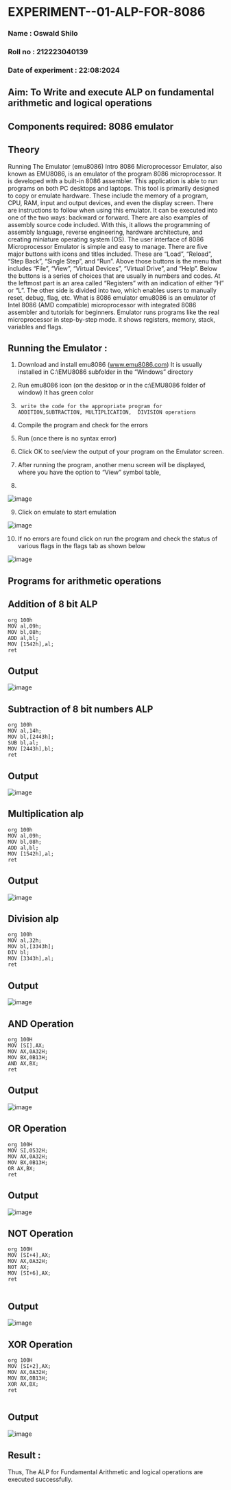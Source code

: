 # EXPERIMENT--01-ALP-FOR-8086
### Name : Oswald Shilo
### Roll no : 212223040139
### Date of experiment : 22:08:2024


## Aim: To Write and execute ALP on fundamental arithmetic and logical operations

## Components required: 8086  emulator 

## Theory 
Running The Emulator (emu8086) Intro 8086 Microprocessor Emulator, also known as EMU8086, is an emulator of the program 8086 microprocessor. It is developed with a built-in 8086 assembler. This application is able to run programs on both PC desktops and laptops. This tool is primarily designed to copy or emulate hardware. These include the memory of a program, CPU, RAM, input and output devices, and even the display screen. There are instructions to follow when using this emulator. It can be executed into one of the two ways: backward or forward. There are also examples of assembly source code included. With this, it allows the programming of assembly language, reverse engineering, hardware architecture, and creating miniature operating system (OS). The user interface of 8086 Microprocessor Emulator is simple and easy to manage. There are five major buttons with icons and titles included. These are “Load”, “Reload”, “Step Back”, “Single Step”, and “Run”. Above those buttons is the menu that includes “File”, “View”, “Virtual Devices”, “Virtual Drive”, and “Help”. Below the buttons is a series of choices that are usually in numbers and codes. At the leftmost part is an area called “Registers” with an indication of either “H” or “L”. The other side is divided into two, which enables users to manually reset, debug, flag, etc. What is 8086 emulator emu8086 is an emulator of Intel 8086 (AMD compatible) microprocessor with integrated 8086 assembler and tutorials for beginners. Emulator runs programs like the real microprocessor in step-by-step mode. it shows registers, memory, stack, variables and flags.


 ## Running the Emulator :
1.	Download and install emu8086 (www.emu8086.com) It is usually installed in C:\EMU8086 subfolder in the “Windows” directory
2.	  Run  emu8086 icon (on the desktop or in the c:\EMU8086 folder of window) It has green color 
  
3.		write the code for the appropriate program for ADDITION,SUBTRACTION, MULTIPLICATION,  DIVISION operations 

4.	 Compile the program and check for the errors 

5.	Run (once there is no syntax error) 

6.	Click OK to see/view the output of your program on the Emulator screen. 


7.	After running the program, another menu screen will be displayed, where you have the option to “View” symbol table,

8.	 


![image](https://user-images.githubusercontent.com/36288975/189273263-d65baae9-4b8f-4723-afb3-c0ffa4052b04.png)





9.	Click on emulate to start emulation 



![image](https://user-images.githubusercontent.com/36288975/189273273-9bb36ec1-e2e8-4892-8d35-37707332bfdc.png)





10.	If no errors are found click on run the program and check the status of various flags in the flags tab as shown below 






![image](https://user-images.githubusercontent.com/36288975/189273277-113a2a33-4a40-4ff8-95a5-ecd3a1f504fe.png)







## Programs for arithmetic  operations

## Addition  of 8 bit ALP 

```
org 100h
MOV al,09h;
MOV bl,08h;
ADD al,bl;
MOV [1542h],al;
ret
```


## Output  

![image](https://github.com/user-attachments/assets/edfcc98f-2afc-44ca-a886-178f1bac41d6)


 
## Subtraction   of 8 bit numbers  ALP 

```
org 100h
MOV al,14h;
MOV bl,[2443h];
SUB bl,al;
MOV [2443h],bl;
ret
```
 
## Output  

![image](https://github.com/user-attachments/assets/13217adb-014d-4c66-ba88-01cfe840ad27)


## Multiplication alp 
```
org 100h
MOV al,09h;
MOV bl,08h;
ADD al,bl;
MOV [1542h],al;
ret
```

## Output  
![image](https://github.com/user-attachments/assets/a307d2ea-4aaa-46b0-8cdb-4a9acd8f7593)



## Division alp 

```
org 100h
MOV al,32h;
MOV bl,[3343h];
DIV bl;
MOV [3343h],al;
ret

```

## Output  

![image](https://github.com/user-attachments/assets/a1a48f11-6eb9-4129-94a5-723a18d32efe)



## AND Operation

```
org 100H
MOV [SI],AX;
MOV AX,0A32H;
MOV BX,0B13H;
AND AX,BX;
ret

```

## Output  

![image](https://github.com/user-attachments/assets/a1a48f11-6eb9-4129-94a5-723a18d32efe)



## OR Operation

```
org 100H
MOV SI,0532H;
MOV AX,0A32H;
MOV BX,0B13H;
OR AX,BX;
ret
```

## Output  

![image](https://github.com/user-attachments/assets/a1a48f11-6eb9-4129-94a5-723a18d32efe)



## NOT Operation

```
org 100H
MOV [SI+4],AX;
MOV AX,0A32H;
NOT AX;
MOV [SI+6],AX;
ret


```

## Output  

![image](https://github.com/user-attachments/assets/a1a48f11-6eb9-4129-94a5-723a18d32efe)



## XOR Operation

```
org 100H
MOV [SI+2],AX;
MOV AX,0A32H;
MOV BX,0B13H;
XOR AX,BX;
ret


```

## Output  

![image](https://github.com/user-attachments/assets/a1a48f11-6eb9-4129-94a5-723a18d32efe)


## Result :

 Thus, The ALP for Fundamental Arithmetic and logical operations are executed successfully.









